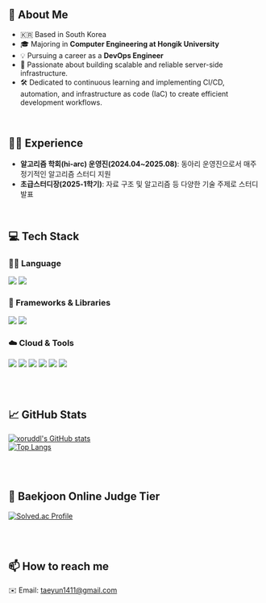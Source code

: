 
<div>

  ## 👋 About Me
  - 🇰🇷 Based in South Korea  
  - 🎓 Majoring in **Computer Engineering at Hongik University**  
  - 💡 Pursuing a career as a **DevOps Engineer**  
  - 🚀 Passionate about building scalable and reliable server-side infrastructure.
  - 🛠️ Dedicated to continuous learning and implementing CI/CD, automation, and infrastructure as code (IaC) to create efficient development workflows.

  <br/>

  ## 👨‍💼 Experience
  - **알고리즘 학회(hi-arc) 운영진(2024.04~2025.08)**: 동아리 운영진으로서 매주 정기적인 알고리즘 스터디 지원
  - **초급스터디장(2025-1학기)**: 자료 구조 및 알고리즘 등 다양한 기술 주제로 스터디 발표

  <br/>
  
  ## 💻 Tech Stack

  ### 🧑‍💻 Language  
  <img src="https://img.shields.io/badge/Java-007396?style=flat-square&logo=Java&logoColor=white"/>
  <img src="https://img.shields.io/badge/C++-00599C?style=flat-square&logo=C%2B%2B&logoColor=white"/>

  <br/>

  ### 🔧 Frameworks & Libraries  
  <img src="https://img.shields.io/badge/Spring Boot-6DB33F?style=flat-square&logo=Spring-Boot&logoColor=white"/>
  <img src="https://img.shields.io/badge/JPA-59666C?style=flat-square&logo=Hibernate&logoColor=white"/>

  <br/>

### ☁️ Cloud & Tools  
<img src="https://img.shields.io/badge/Amazon AWS-232F3E?style=flat-square&logo=Amazon-AWS&logoColor=white"/>
<img src="https://img.shields.io/badge/GitHub-181717?style=flat-square&logo=GitHub&logoColor=white"/>
<img src="https://img.shields.io/badge/MySQL-4479A1?style=flat-square&logo=MySQL&logoColor=white"/>
<img src="https://img.shields.io/badge/PostgreSQL-4169E1?style=flat-square&logo=PostgreSQL&logoColor=white"/>
<img src="https://img.shields.io/badge/Docker-2496ED?style=flat-square&logo=Docker&logoColor=white"/>
<img src="https://img.shields.io/badge/Postman-FF6C37?style=flat-square&logo=Postman&logoColor=white"/>


  <br/><br/>

  ## 📈 GitHub Stats

  [![xoruddl's GitHub stats](https://github-readme-stats.vercel.app/api?username=xoruddl&show_icons=true&theme=tokyonight)](https://github.com/anuraghazra/github-readme-stats)  
  [![Top Langs](https://github-readme-stats.vercel.app/api/top-langs/?username=xoruddl&layout=compact&theme=tokyonight)](https://github.com/anuraghazra/github-readme-stats)

  <br/><br/>

  ## 🏅 Baekjoon Online Judge Tier

  [![Solved.ac Profile](http://mazassumnida.wtf/api/generate_badge?boj=taeyun1129)](https://solved.ac/taeyun1129)
  
  <br/><br/>

  ## 📫 How to reach me

  ✉️ Email: taeyun1411@gmail.com

</div>
